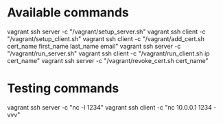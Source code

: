 Available commands
==================

vagrant ssh server -c "/vagrant/setup_server.sh"
vagrant ssh client -c "/vagrant/setup_client.sh"
vagrant ssh client -c "/vagrant/add_cert.sh cert_name first_name last_name email"
vagrant ssh server -c "/vagrant/run_server.sh"
vagrant ssh client -c "/vagrant/run_client.sh ip cert_name"
vagrant ssh server -c "/vagrant/revoke_cert.sh cert_name"

Testing commands
================

vagrant ssh server -c "nc -l 1234"
vagrant ssh client -c "nc 10.0.0.1 1234 -vvv"
